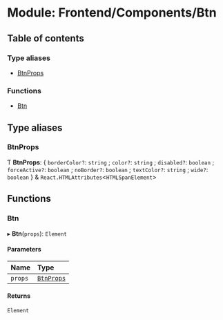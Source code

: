# Module: Frontend/Components/Btn

## Table of contents

### Type aliases

- [BtnProps](Frontend_Components_Btn.md#btnprops)

### Functions

- [Btn](Frontend_Components_Btn.md#btn)

## Type aliases

### BtnProps

Ƭ **BtnProps**: { `borderColor?`: `string` ; `color?`: `string` ; `disabled?`: `boolean` ; `forceActive?`: `boolean` ; `noBorder?`: `boolean` ; `textColor?`: `string` ; `wide?`: `boolean` } & `React.HTMLAttributes`<`HTMLSpanElement`\>

## Functions

### Btn

▸ **Btn**(`props`): `Element`

#### Parameters

| Name    | Type                                              |
| :------ | :------------------------------------------------ |
| `props` | [`BtnProps`](Frontend_Components_Btn.md#btnprops) |

#### Returns

`Element`
